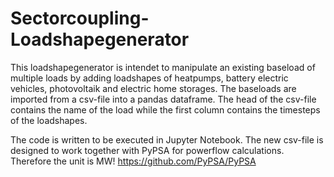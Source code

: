 # Sectorcoupling-Loadshapegenerator
This loadshapegenerator is intendet to manipulate an existing baseload of multiple loads by adding loadshapes of heatpumps, battery electric vehicles, photovoltaik and electric home storages.
The baseloads are imported from a csv-file into a pandas dataframe. The head of the csv-file contains the name of the load while the first column contains the timesteps of the loadshapes.

The code is written to be executed in Jupyter Notebook.
The new csv-file is designed to work together with PyPSA for powerflow calculations. Therefore the unit is MW!
https://github.com/PyPSA/PyPSA
